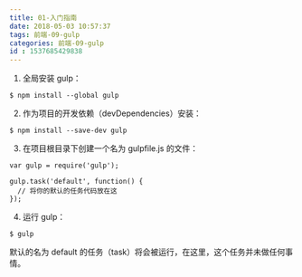 ```yaml
---
title: 01-入门指南
date: 2018-05-03 10:57:37
tags: 前端-09-gulp
categories: 前端-09-gulp
id : 1537685429838
---
```

1. 全局安装 gulp：
```
$ npm install --global gulp
```
2. 作为项目的开发依赖（devDependencies）安装：
```
$ npm install --save-dev gulp
```
3. 在项目根目录下创建一个名为 gulpfile.js 的文件：

```
var gulp = require('gulp');

gulp.task('default', function() {
  // 将你的默认的任务代码放在这
});
```
4. 运行 gulp：

```
$ gulp
```
默认的名为 default 的任务（task）将会被运行，在这里，这个任务并未做任何事情。
